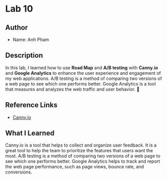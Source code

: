 # Lab 10

## Author
- Name: Anh Pham

## Description
In this lab, I learned how to use **Road Map** and **A/B testing** with **Canny.io** and **Google Analytics** to enhance the user experience and engagement of my web applications. A/B testing is a method of comparing two versions of a web page to see which one performs better. Google Analytics is a tool that measures and analyzes the web traffic and user behavior. 🚀

## Reference Links
- [Canny.io](https://cse110-lab10-pa4school.canny.io/)

## What I Learned
Canny.io is a tool that helps to collect and organize user feedback. It is a great tool to help the team to prioritize the features that users want the most. A/B testing is a method of comparing two versions of a web page to see which one performs better. Google Analytics helps to track and report the web page performance, such as page views, bounce rate, and conversions.